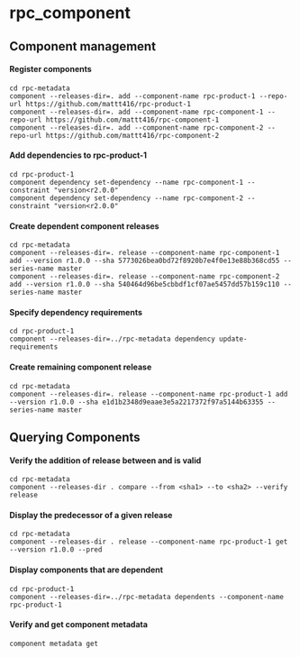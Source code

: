 # rpc_component

## Component management

#### Register components

```
cd rpc-metadata
component --releases-dir=. add --component-name rpc-product-1 --repo-url https://github.com/mattt416/rpc-product-1
component --releases-dir=. add --component-name rpc-component-1 --repo-url https://github.com/mattt416/rpc-component-1
component --releases-dir=. add --component-name rpc-component-2 --repo-url https://github.com/mattt416/rpc-component-2
```

#### Add dependencies to rpc-product-1

```
cd rpc-product-1
component dependency set-dependency --name rpc-component-1 --constraint "version<r2.0.0"
component dependency set-dependency --name rpc-component-2 --constraint "version<r2.0.0"
```

#### Create dependent component releases

```
cd rpc-metadata
component --releases-dir=. release --component-name rpc-component-1 add --version r1.0.0 --sha 5773026bea0bd72f8920b7e4f0e13e88b368cd55 --series-name master
component --releases-dir=. release --component-name rpc-component-2 add --version r1.0.0 --sha 540464d96be5cbbdf1cf07ae5457dd57b159c110 --series-name master
```

#### Specify dependency requirements

```
cd rpc-product-1
component --releases-dir=../rpc-metadata dependency update-requirements
```

#### Create remaining component release

```
cd rpc-metadata
component --releases-dir=. release --component-name rpc-product-1 add --version r1.0.0 --sha e1d1b2348d9eaae3e5a2217372f97a5144b63355 --series-name master
```

## Querying Components

#### Verify the addition of release between <sha1> and <sha2> is valid

```
cd rpc-metadata
component --releases-dir . compare --from <sha1> --to <sha2> --verify release
```

#### Display the predecessor of a given release

```
cd rpc-metadata
component --releases-dir . release --component-name rpc-product-1 get --version r1.0.0 --pred
```

#### Display components that are dependent

```
cd rpc-product-1
component --releases-dir=../rpc-metadata dependents --component-name rpc-product-1
```

#### Verify and get component metadata

```
component metadata get
```
